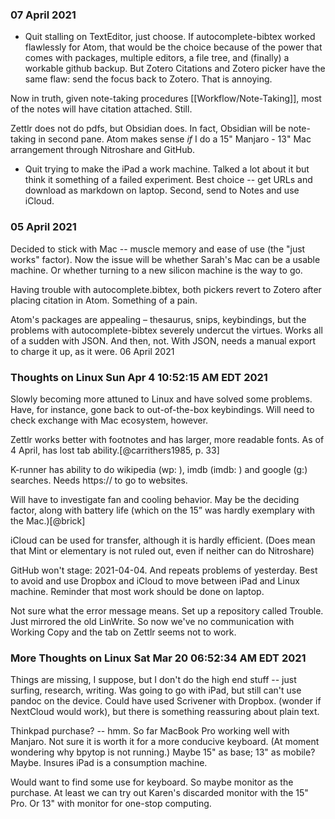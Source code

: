 ### 07 April 2021

- Quit stalling on TextEditor, just choose. If autocomplete-bibtex worked flawlessly for Atom, that would be the choice because of the power that comes with packages, multiple editors, a file tree, and (finally) a workable github backup. But Zotero Citations and Zotero picker have the same flaw: send the focus back to Zotero. That is annoying.

Now in truth, given note-taking procedures [[Workflow/Note-Taking]], most of the notes will have citation attached. Still.

Zettlr does not do pdfs, but Obsidian does. In fact, Obsidian will be note-taking in second pane. Atom makes sense *if* I do a 15" Manjaro - 13" Mac arrangement through Nitroshare and GitHub. 


- Quit trying to make the iPad a work machine. Talked a lot about it but think it something of a failed experiment. Best choice -- get URLs and download as markdown on laptop. Second, send to Notes and use iCloud.


### 05 April 2021

Decided to stick with Mac -- muscle memory and ease of use (the "just works" factor). Now the issue will be whether Sarah's Mac can be a usable machine. Or whether turning to a new silicon machine is the way to go.

Having trouble with autocomplete.bibtex, both pickers revert to Zotero after placing citation in Atom. Something of a pain.

Atom's packages are appealing – thesaurus, snips, keybindings, but the problems with autocomplete-bibtex severely undercut the virtues. Works all of a sudden with JSON. And then, not. With JSON, needs a manual export to charge it up, as it were. 06 April 2021



### Thoughts on Linux Sun Apr  4 10:52:15 AM EDT 2021

Slowly becoming more attuned to Linux and have solved some problems. Have, for instance, gone back to out-of-the-box keybindings. Will need to check exchange with Mac ecosystem, however.

Zettlr works better with footnotes and has larger, more readable fonts. As of 4 April, has lost tab ability.[@carrithers1985, p. 33]

K-runner has ability to do wikipedia (wp: ), imdb (imdb: ) and google (g:) searches. Needs https:// to go to websites.

Will have to investigate fan and cooling behavior. May be the deciding factor, along with battery life (which on the 15” was hardly exemplary with the Mac.)[@brick]

iCloud can be used for transfer, although it is hardly efficient. (Does mean that Mint or elementary is not ruled out, even if neither can do Nitroshare)

GitHub won't stage: 2021-04-04. And repeats problems of yesterday. Best to avoid and use Dropbox and iCloud to move between iPad and Linux machine. Reminder that most work should be done on laptop.

Not sure what the error message means. Set up a repository called Trouble. Just mirrored the old LinWrite. So now we've no communication with Working Copy and the tab on Zettlr seems not to work.

### More Thoughts on Linux Sat Mar 20 06:52:34 AM EDT 2021

Things are missing, I suppose, but I don't do the high end stuff -- just surfing, research, writing. Was going to go with iPad, but still can't use pandoc on the device. Could have used Scrivener with Dropbox. (wonder if NextCloud would work), but there is something reassuring about plain text.

Thinkpad purchase? -- hmm. So far MacBook Pro working well with Manjaro. Not sure it is worth it for a more conducive keyboard. (At moment wondering why bpytop is not running.) Maybe 15" as base; 13" as mobile? Maybe. Insures iPad is a consumption machine.

Would want to find some use for keyboard. So maybe monitor as the purchase. At least we can try out Karen's discarded monitor with the 15" Pro. Or 13" with monitor for one-stop computing.
